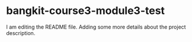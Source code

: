 # bangkit-course3-module3-test
I am editing the README file. Adding some more details about the project description.
